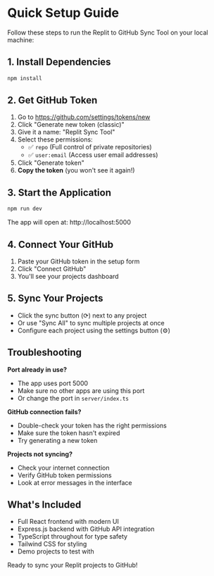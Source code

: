 # Quick Setup Guide

Follow these steps to run the Replit to GitHub Sync Tool on your local machine:

## 1. Install Dependencies

```bash
npm install
```

## 2. Get GitHub Token

1. Go to https://github.com/settings/tokens/new
2. Click "Generate new token (classic)"
3. Give it a name: "Replit Sync Tool"
4. Select these permissions:
   - ✅ `repo` (Full control of private repositories)
   - ✅ `user:email` (Access user email addresses)
5. Click "Generate token"
6. **Copy the token** (you won't see it again!)

## 3. Start the Application

```bash
npm run dev
```

The app will open at: http://localhost:5000

## 4. Connect Your GitHub

1. Paste your GitHub token in the setup form
2. Click "Connect GitHub"
3. You'll see your projects dashboard

## 5. Sync Your Projects

- Click the sync button (⟳) next to any project
- Or use "Sync All" to sync multiple projects at once
- Configure each project using the settings button (⚙️)

## Troubleshooting

**Port already in use?**
- The app uses port 5000
- Make sure no other apps are using this port
- Or change the port in `server/index.ts`

**GitHub connection fails?**
- Double-check your token has the right permissions
- Make sure the token hasn't expired
- Try generating a new token

**Projects not syncing?**
- Check your internet connection
- Verify GitHub token permissions
- Look at error messages in the interface

## What's Included

- Full React frontend with modern UI
- Express.js backend with GitHub API integration
- TypeScript throughout for type safety
- Tailwind CSS for styling
- Demo projects to test with

Ready to sync your Replit projects to GitHub!